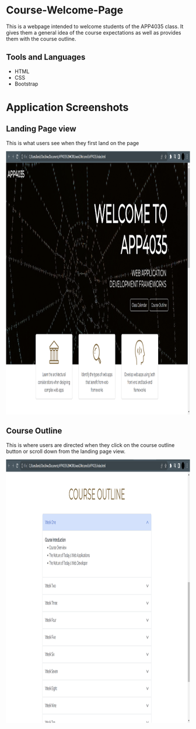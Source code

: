# Course-Welcome-Page
This is a webpage intended to welcome students of the APP4035 class. It gives them a general idea of the course expectations as well as provides them with the course outline. 

## Tools and Languages
- HTML
- CSS
- Bootstrap

# Application Screenshots
## Landing Page view
<p>This is what users see when they first land on the page</p>
<img src="https://github.com/Kendi42/Course-Welcome-Page/blob/3ed28bad2f4d9418049c107cf2bd31a8a0f5372f/landingpage%20view.png" width="1280" height="720"/>

## Course Outline
<p>This is where users are directed when they click on the course outline button or scroll down from the landing page view. </p>
<img src="https://github.com/Kendi42/Course-Welcome-Page/blob/3ed28bad2f4d9418049c107cf2bd31a8a0f5372f/course%20outline.png" width="1280" height="720"/>

